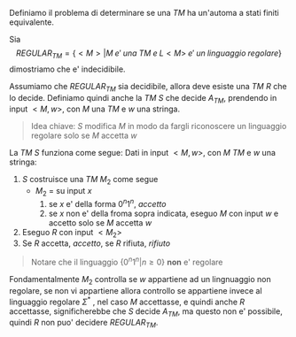 Definiamo il problema di determinare se una *TM* ha un'automa a stati finiti equivalente.

Sia 
$$REGULAR_{TM}=\{<M>|M\;e'\;una\;TM\;e\;L<M>\;e'\;un\;linguaggio\;regolare\}$$
dimostriamo che e' indecidibile.

Assumiamo che $REGULAR_{TM}$ sia decidibile, allora deve esiste una *TM* $R$ che lo decide. Definiamo quindi anche la *TM* $S$ che decide $A_{TM}$, prendendo in input $<M,w>$, con $M$ una *TM* e $w$ una stringa.

> Idea chiave: $S$ modifica $M$ in modo da fargli riconoscere un linguaggio regolare solo se $M$ accetta $w$

La *TM* $S$ funziona come segue:
Dati in input $<M,w>$, con $M$ *TM* e $w$ una stringa:
1. $S$ costruisce una *TM* $M_2$ come segue
	- $M_2$ = su input $x$
		 1. se $x$ e' della forma $0^n1^n$, $accetto$
		 2. se $x$ non e' della froma sopra indicata, eseguo $M$ con input $w$ e accetto solo se $M$ accetta $w$
2. Eseguo $R$ con input $<M_2>$
3. Se $R$ accetta, $accetto$, se $R$ rifiuta, $rifiuto$

> Notare che il linguaggio $\{0^n1^n|n\ge 0\}$ **non** e' regolare

Fondamentalmente $M_2$ controlla se $w$ appartiene ad un lingnuaggio non regolare, se non vi appartiene allora controllo se appartiene invece al linguaggio regolare $\Sigma^*$ , nel caso $M$ accettasse, e quindi anche $R$ accettasse, significherebbe che $S$ decide $A_{TM}$, ma questo non e' possibile, quindi $R$ non puo' decidere $REGULAR_{TM}$.

